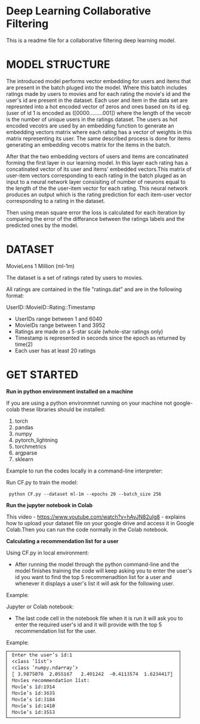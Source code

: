 Deep Learning Collaborative Filtering
=====================================

This is a readme file for a collaborative filtering deep learning model.

MODEL STRUCTURE
===============
The introduced model performs vector embedding for  users and items that are present in the batch pluged into the model. Where this batch includes
ratings made by users to movies and for each rating the movie's id and the user's id are present in the dataset.
Each user and item in the data set  are represnted into a hot encoded vector of zeros and ones based on its id eg.(user of id 1 is encoded as ([0000.........001])
where the length of the vecotr is the number of unique users in the ratings dataset. The users as hot encoded vecotrs are used by an embedding function
to generate an embedding vectors matrix where each rating  has a vector of weights in this matrix representing its user. The same described process is
done for items generating an embedding vecotrs matrix for the items in the batch. 

After that the two embedding vectors of users and items are concatinated forming the first layer in our learning model. In this layer each rating has 
a concatinated vector of its user and items' embedded vectors.This matrix of user-item vectors corresponding to each rating in the batch pluged as an 
input to a neural network layer consisiting of number of neurons equal to the length of the the user-item vector for each rating. This neural network 
produces an output which is the rating prediction for each item-user vector corresponding to a rating in the dataset.
 

Then using mean square error the loss is calculated for each iteration by comparing the error of the differance between the ratings labels and the predicted ones 
by the model. 


DATASET
=======

MovieLens 1 Million (ml-1m)

The dataset is a set of ratings rated by users to movies.

All ratings are contained in the file "ratings.dat" and are in the
following format:

UserID::MovieID::Rating::Timestamp

- UserIDs range between 1 and 6040 
- MovieIDs range between 1 and 3952
- Ratings are made on a 5-star scale (whole-star ratings only)
- Timestamp is represented in seconds since the epoch as returned by time(2)
- Each user has at least 20 ratings


GET STARTED
===========
**Run in python environment installed on a machine**

If you are using a python environmnet running on your machine not google-colab these libraries should be installed:

 1. torch
 2. pandas
 3. numpy
 4. pytorch_lightning
 5. torchmetrics 
 6. argparse
 7. sklearn


Example to run the codes locally in a command-line interpreter:

Run CF.py to train the model:
```
 python CF.py --dataset ml-1m --epochs 20 --batch_size 256 
```


**Run the jupyter notebook in Colab**

This video - https://www.youtube.com/watch?v=hAvJN82ulg8 - explains how to upload your dataset file on your google drive
and access it in Google Colab.Then you can run the code normally in the Colab notebook.




**Calculating a recommendation list for a user**

Using CF.py in local environment:

- After running the model through the python command-line and the model finishes training the code will keep asking you to enter the
  user's id you want to find the top 5 recommenadtion list for a user and whenever it displays a user's list it will ask for the following
  user. 

Example:



Jupyter or Colab notebook:

- The last code cell in the notebook file when it is run it will ask you to enter the required user's id and it will provide
  with the top 5 recommendation list for the user. 
  
Example:

![This is an image](Capture.PNG)

